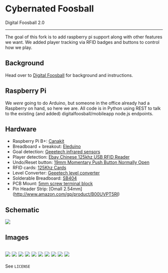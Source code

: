# Cybernated Foosball #

Digital Foosball 2.0

---
The goal of this fork is to add raspberry pi support along with other features we want.  We added player tracking via RFID badges and buttons to control how we play.

## Background ##

Head over to [Digital Foosball](https://github.com/sinnerschrader/digitalfoosball/) for background and instructions.

## Raspberry Pi ##

We *were* going to do Arduino, but someone in the office already had a Raspberry on hand, so here we are. All code is in Python using REST to talk to the existing (and added) digitalfoosball/mobileapp node.js endpoints.

## Hardware ##

* Raspberry Pi B+: [Canakit](http://www.amazon.com/CanaKit-Raspberry-Complete-Original-Preloaded/dp/B008XVAVAW)
* Breadboard + breakout: [Eleduino](http://www.amazon.com/Eleduino-Raspberry-Model-T-Cobbler-Breakout/dp/B00NKH9S7Q)
* Goal detection: [Geeetech infrared sensors](http://www.amazon.com/Geeetech-Infrared-proximity-compatible-Arduino/dp/B00AMC1V2C)
* Player detection: [Ebay Chinese 125khz USB RFID Reader](http://www.ebay.com/itm/311140956799)
* Undo/Reset button: [19mm Momentary Push Button Normally Open](http://www.amazon.com/gp/product/B00KDDAJF0)
* RFID cards: [125Khz Cards](http://www.amazon.com/gp/product/B008NGTJJG)
* Level Converter: [Geeetech level converter](http://www.amazon.com/gp/product/B00CI2EK7M)
* Solderable Breadboard: [SB404](http://www.amazon.com/gp/product/B00LLO4Q7W)
* PCB Mount: [5mm screw terminal block](http://www.amazon.com/gp/product/B00EZ3QPCU)
* Pin Header Strip: [Omall 2.54mm] (http://www.amazon.com/gp/product/B00UVPT5RI)

## Schematic ##
![](images/schematic.png?raw=true)

## Images ##
![](images/IMG_20150430_090902148.jpg?raw=true)
![](images/IMG_20150430_091015148.jpg?raw=true)
![](images/IMG_20150430_091039475.jpg?raw=true)
![](images/IMG_20150604_164850463.jpg?raw=true)
![](images/IMG_20150604_164901678.jpg?raw=true)
![](images/IMG_20150604_164912012.jpg?raw=true)
![](images/IMG_20150604_164924444.jpg?raw=true)
![](images/IMG_20150605_083541989.jpg?raw=true)
![](images/IMG_20150605_083550730.jpg?raw=true)
![](images/IMG_20150605_083558708.jpg?raw=true)
---
See `LICENSE`
